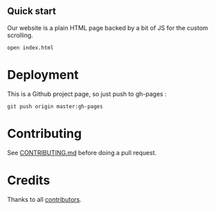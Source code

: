 ## Quick start

Our website is a plain HTML page backed by a bit of JS for the custom scrolling.

    open index.html

# Deployment

This is a Github project page, so just push to gh-pages :

    git push origin master:gh-pages

# Contributing

See [CONTRIBUTING.md](CONTRIBUTING.md) before doing a pull request.

# Credits

Thanks to all [contributors][contributors].

[contributors]: https://github.com/qcnum/openhack/graphs/contributors
